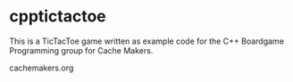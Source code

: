 # cpptictactoe

This is a TicTacToe game written as example code for the C++ Boardgame Programming group for Cache Makers.

cachemakers.org

